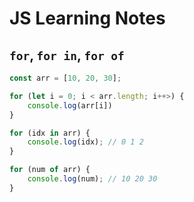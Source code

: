 # JS Learning Notes

## `for`, `for in`, `for of`

```js
const arr = [10, 20, 30];

for (let i = 0; i < arr.length; i++>) {
    console.log(arr[i])
}

for (idx in arr) {
    console.log(idx); // 0 1 2
}

for (num of arr) {
    console.log(num); // 10 20 30
}
```
